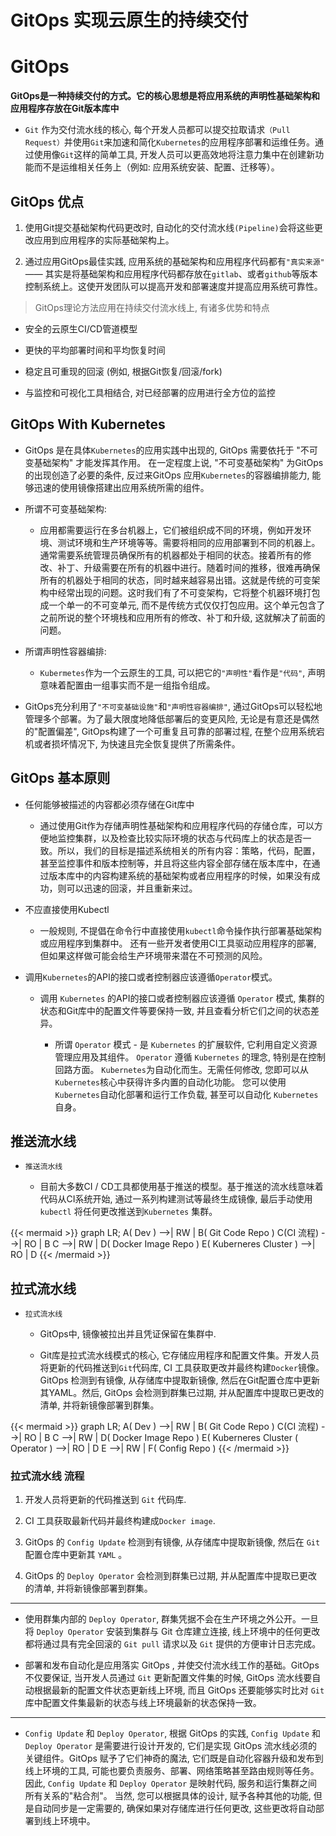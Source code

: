 # GitOps 实现云原生的持续交付



# GitOps

**GitOps是一种持续交付的方式。它的核心思想是将应用系统的声明性基础架构和应用程序存放在Git版本库中**

* `Git` 作为交付流水线的核心, 每个开发人员都可以提交拉取请求`（Pull Request）`并使用`Git`来加速和简化`Kubernetes`的应用程序部署和运维任务。通过使用像`Git`这样的简单工具, 开发人员可以更高效地将注意力集中在创建新功能而不是运维相关任务上（例如: 应用系统安装、配置、迁移等）。



## GitOps 优点

1. 使用Git提交基础架构代码更改时, 自动化的交付流水线`(Pipeline)`会将这些更改应用到应用程序的实际基础架构上。

2. 通过应用GitOps最佳实践, 应用系统的基础架构和应用程序代码都有`"真实来源"` —— 其实是将基础架构和应用程序代码都存放在`gitlab`、或者`github`等版本控制系统上。这使开发团队可以提高开发和部署速度并提高应用系统可靠性。


> GitOps理论方法应用在持续交付流水线上, 有诸多优势和特点

* 安全的云原生CI/CD管道模型

* 更快的平均部署时间和平均恢复时间

* 稳定且可重现的回滚 (例如, 根据Git恢复/回滚/fork)

* 与监控和可视化工具相结合, 对已经部署的应用进行全方位的监控


## GitOps With Kubernetes


* GitOps 是在具体`Kubernetes`的应用实践中出现的, GitOps 需要依托于 "不可变基础架构" 才能发挥其作用。 在一定程度上说, "不可变基础架构" 为GitOps的出现创造了必要的条件, 反过来GitOps 应用`Kubernetes`的容器编排能力, 能够迅速的使用镜像搭建出应用系统所需的组件。


* 所谓不可变基础架构:

  * 应用都需要运行在多台机器上，它们被组织成不同的环境，例如开发环境、测试环境和生产环境等等。需要将相同的应用部署到不同的机器上。通常需要系统管理员确保所有的机器都处于相同的状态。接着所有的修改、补丁、升级需要在所有的机器中进行。随着时间的推移，很难再确保所有的机器处于相同的状态，同时越来越容易出错。这就是传统的可变架构中经常出现的问题。这时我们有了不可变架构，它将整个机器环境打包成一个单一的不可变单元, 而不是传统方式仅仅打包应用。这个单元包含了之前所说的整个环境栈和应用所有的修改、补丁和升级, 这就解决了前面的问题。


* 所谓声明性容器编排:

  * `Kubermetes`作为一个云原生的工具, 可以把它的`"声明性"`看作是`"代码"`, 声明意味着配置由一组事实而不是一组指令组成。


* GitOps充分利用了`"不可变基础设施"`和`"声明性容器编排"`, 通过GitOps可以轻松地管理多个部署。为了最大限度地降低部署后的变更风险, 无论是有意还是偶然的"配置偏差", GitOps构建了一个可重复且可靠的部署过程, 在整个应用系统宕机或者损坏情况下, 为快速且完全恢复提供了所需条件。



## GitOps 基本原则

* 任何能够被描述的内容都必须存储在Git库中

  * 通过使用Git作为存储声明性基础架构和应用程序代码的存储仓库，可以方便地监控集群，以及检查比较实际环境的状态与代码库上的状态是否一致。所以，我们的目标是描述系统相关的所有内容：策略，代码，配置，甚至监控事件和版本控制等，并且将这些内容全部存储在版本库中，在通过版本库中的内容构建系统的基础架构或者应用程序的时候，如果没有成功，则可以迅速的回滚，并且重新来过。

* 不应直接使用Kubectl

  * 一般规则, 不提倡在命令行中直接使用`kubectl`命令操作执行部署基础架构或应用程序到集群中。 还有一些开发者使用CI工具驱动应用程序的部署, 但如果这样做可能会给生产环境带来潜在不可预测的风险。


* 调用`Kubernetes`的API的接口或者控制器应该遵循`Operator`模式。

  * 调用 `Kubernetes` 的API的接口或者控制器应该遵循 `Operator` 模式, 集群的状态和Git库中的配置文件等要保持一致, 并且查看分析它们之间的状态差异。

    * 所谓 `Operator` 模式 - 是 `Kubernetes` 的扩展软件, 它利用自定义资源管理应用及其组件。 `Operator` 遵循 `Kubernetes` 的理念, 特别是在控制回路方面。 `Kubernetes`为自动化而生。无需任何修改, 您即可以从`Kubernetes`核心中获得许多内置的自动化功能。 您可以使用`Kubernetes`自动化部署和运行工作负载, 甚至可以自动化 `Kubernetes` 自身。 



## 推送流水线


* `推送流水线`

  * 目前大多数CI / CD工具都使用基于推送的模型。基于推送的流水线意味着代码从CI系统开始, 通过一系列构建测试等最终生成镜像, 最后手动使用 `kubectl` 将任何更改推送到`Kubernetes` 集群。 

{{< mermaid >}}
graph LR;
    A( Dev ) -->| RW | B( Git Code Repo )
    C(CI 流程) -->| RO | B
    C -->| RW | D( Docker Image Repo )
    E( Kuberneres Cluster ) -->| RO | D
{{< /mermaid >}}



## 拉式流水线

* `拉式流水线`

  * GitOps中, 镜像被拉出并且凭证保留在集群中.

  * Git库是拉式流水线模式的核心, 它存储应用程序和配置文件集。开发人员将更新的代码推送到`Git`代码库, CI 工具获取更改并最终构建`Docker`镜像。GitOps 检测到有镜像, 从存储库中提取新镜像, 然后在Git配置仓库中更新其YAML。然后, GitOps 会检测到群集已过期, 并从配置库中提取已更改的清单, 并将新镜像部署到群集。



{{< mermaid >}}
graph LR;
    A( Dev ) -->| RW | B( Git Code Repo )
    C(CI 流程) -->| RO | B
    C -->| RW | D( Docker Image Repo )
    E( Kuberneres Cluster ( Operator ) -->| RO | D
    E -->| RW | F( Config Repo )
{{< /mermaid >}}



### 拉式流水线 流程



1. 开发人员将更新的代码推送到 `Git` 代码库.

2. CI 工具获取最新代码并最终构建成`Docker image`.

3. GitOps 的 `Config Update` 检测到有镜像, 从存储库中提取新镜像, 然后在 `Git` 配置仓库中更新其 `YAML` 。

4. GitOps 的 `Deploy Operator` 会检测到群集已过期, 并从配置库中提取已更改的清单, 并将新镜像部署到群集。


---
* 使用群集内部的 `Deploy Operator`, 群集凭据不会在生产环境之外公开。一旦将 `Deploy Operator` 安装到集群与 Git 仓库建立连接, 线上环境中的任何更改都将通过具有完全回滚的 `Git pull` 请求以及 `Git` 提供的方便审计日志完成。


* 部署和发布自动化是应用落实 GitOps , 并使交付流水线工作的基础。GitOps 不仅要保证, 当开发人员通过 `Git` 更新配置文件集的时候, GitOps 流水线要自动根据最新的配置文件状态更新线上环境, 而且 GitOps 还要能够实时比对 `Git` 库中配置文件集最新的状态与线上环境最新的状态保持一致。



---
* `Config Update` 和 `Deploy Operator`, 根据 GitOps 的实践, `Config Update` 和 `Deploy Operator` 是需要进行设计开发的, 它们是实现 GitOps 流水线必须的关键组件。GitOps 赋予了它们神奇的魔法, 它们既是自动化容器升级和发布到线上环境的工具, 可能也要负责服务、部署、网络策略甚至路由规则等任务。因此, `Config Update` 和 `Deploy Operator` 是映射代码, 服务和运行集群之间所有关系的"粘合剂"。 当然, 您可以根据具体的设计, 赋予各种其他的功能, 但是自动同步是一定需要的, 确保如果对存储库进行任何更改, 这些更改将自动部署到线上环境中。



